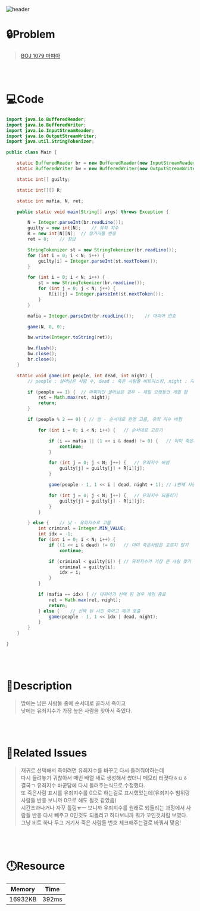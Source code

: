![header](https://capsule-render.vercel.app/api?type=waving&height=200&color=0:31BCFF,100:A066F9&text=BOJ%201079&fontColor=FFFFFF&fontAlign=80&fontAlignY=35&fontSize=50)

# **🔒Problem**

> [BOJ 1079 마피아](https://www.acmicpc.net/problem/1079)

<br>
<br>

# **💻Code**

```java
import java.io.BufferedReader;
import java.io.BufferedWriter;
import java.io.InputStreamReader;
import java.io.OutputStreamWriter;
import java.util.StringTokenizer;

public class Main {

    static BufferedReader br = new BufferedReader(new InputStreamReader(System.in));
    static BufferedWriter bw = new BufferedWriter(new OutputStreamWriter(System.out));

    static int[] guilty;

    static int[][] R;

    static int mafia, N, ret;

    public static void main(String[] args) throws Exception {

        N = Integer.parseInt(br.readLine());
        guilty = new int[N];    // 유죄 지수
        R = new int[N][N];  // 참가자들 반응
        ret = 0;    // 정답

        StringTokenizer st = new StringTokenizer(br.readLine());
        for (int i = 0; i < N; i++) {
            guilty[i] = Integer.parseInt(st.nextToken());
        }

        for (int i = 0; i < N; i++) {
            st = new StringTokenizer(br.readLine());
            for (int j = 0; j < N; j++) {
                R[i][j] = Integer.parseInt(st.nextToken());
            }
        }

        mafia = Integer.parseInt(br.readLine());    // 마피아 번호

        game(N, 0, 0);

        bw.write(Integer.toString(ret));

        bw.flush();
        bw.close();
        br.close();
    }

    static void game(int people, int dead, int night) {
        // people : 살아남은 사람 수, dead : 죽은 사람들 비트마스킹, night : 지나간 밤의 수

        if (people == 1) {  // 마피아만 살아남은 경우 - 제일 오랫동안 게임 함
            ret = Math.max(ret, night);
            return;
        }

        if (people % 2 == 0) { // 밤 - 순서대로 한명 고름, 유죄 지수 바뀜

            for (int i = 0; i < N; i++) {   // 순서대로 고르기

                if (i == mafia || (1 << i & dead) != 0) {   // 이미 죽은사람과 마피아는 고르지 않기
                    continue;
                }

                for (int j = 0; j < N; j++) {   // 유죄지수 바뀜
                    guilty[j] = guilty[j] + R[i][j];
                }

                game(people - 1, 1 << i | dead, night + 1); // i번째 사람 죽이고 재귀 호출

                for (int j = 0; j < N; j++) {   // 유죄지수 되돌리기
                    guilty[j] = guilty[j] - R[i][j];
                }
            }

        } else {    // 낮 - 유죄지수로 고름
            int criminal = Integer.MIN_VALUE;
            int idx = -1;
            for (int i = 0; i < N; i++) {
                if ((1 << i & dead) != 0)   // 이미 죽은사람은 고르지 않기
                    continue;

                if (criminal < guilty[i]) { // 유죄지수가 가장 큰 사람 찾기
                    criminal = guilty[i];
                    idx = i;
                }
            }

            if (mafia == idx) { // 마피아가 선택 된 경우 게임 종료
                ret = Math.max(ret, night);
                return;
            } else {    // 선택 된 시민 죽이고 재귀 호출
                game(people - 1, 1 << idx | dead, night);
            }
        }
    }

}

```

<br>
<br>

# **🔑Description**

> 밤에는 남은 사람들 중에 순서대로 골라서 죽이고\
> 낮에는 유죄지수가 가장 높은 사람을 찾아서 죽였다.

<br>
<br>

# **📑Related Issues**

> 재귀로 선택해서 죽이려면 유죄지수를 바꾸고 다시 돌려줘야하는데\
> 다시 돌려놓기 귀찮아서 매번 배열 새로 생성해서 썼더니 메모리 터졋다ㅎㅁㅎ\
> 결국ㄱ 유죄지수 바꾼담에 다시 돌려주는식으로 수정했다.\
> 또 죽은사람 표시를 유죄지수를 0으로 하는걸로 표시했었는데(유죄지수 범위랑 사람들 반응 보니까 0으로 해도 될것 같았음)\
> 시간초과나거나 자꾸 틀림ㅠㅡ 보니까 유죄지수를 원래로 되돌리는 과정에서 사람들 반응 다시 빼주고 0인것도 되돌리고 하다보니까 뭐가 꼬인것처럼 보였다.\
> 그냥 비트 하나 두고 거기서 죽은 사람들 번호 체크해주는걸로 바꿔서 맞음!

<br>
<br>

# **🕛Resource**

| Memory  | Time  |
| ------- | ----- |
| 16932KB | 392ms |
